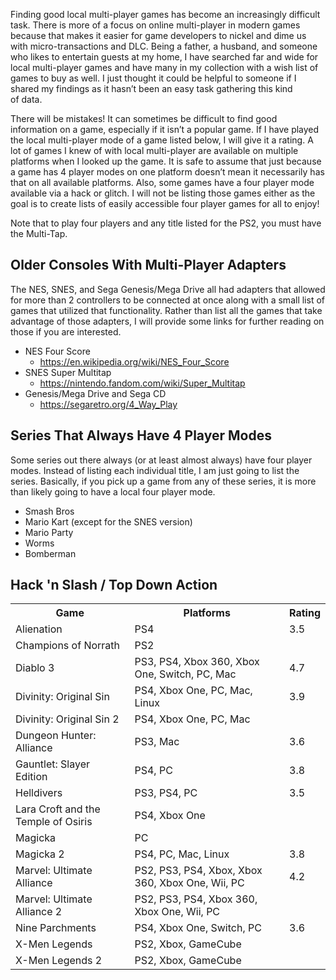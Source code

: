 Finding good local multi-player games has become an increasingly difficult task. There is more of a focus on online multi-player in modern games because that makes it easier for game developers to nickel and dime us with micro-transactions and DLC. Being a father, a husband, and someone who likes to entertain guests at my home, I have searched far and wide for local multi-player games and have many in my collection with a wish list of games to buy as well. I just thought it could be helpful to someone if I shared my findings as it hasn’t been an easy task gathering this kind of data.

There will be mistakes! It can sometimes be difficult to find good information on a game, especially if it isn’t a popular game. If I have played the local multi-player mode of a game listed below, I will give it a rating. A lot of games I knew of with local multi-player are available on multiple platforms when I looked up the game. It is safe to assume that just because a game has 4 player modes on one platform doesn’t mean it necessarily has that on all available platforms. Also, some games have a four player mode available via a hack or glitch. I will not be listing those games either as the goal is to create lists of easily accessible four player games for all to enjoy!

Note that to play four players and any title listed for the PS2, you must have the Multi-Tap.

## Older Consoles With Multi-Player Adapters

The NES, SNES, and Sega Genesis/Mega Drive all had adapters that allowed for more than 2 controllers to be connected at once along with a small list of games that utilized that functionality. Rather than list all the games that take advantage of those adapters, I will provide some links for further reading on those if you are interested.

* NES Four Score
  * <a href="https://en.wikipedia.org/wiki/NES_Four_Score" target="_blank" rel="external noopener">https://en.wikipedia.org/wiki/NES_Four_Score</a>
* SNES Super Multitap
  * <a href="https://nintendo.fandom.com/wiki/Super_Multitap" target="_blank" rel="external noopener">https://nintendo.fandom.com/wiki/Super_Multitap</a>
* Genesis/Mega Drive and Sega CD
  * <a href="https://segaretro.org/4_Way_Play" target="_blank" rel="external noopener">https://segaretro.org/4_Way_Play</a>

## Series That Always Have 4 Player Modes

Some series out there always (or at least almost always) have four player modes. Instead of listing each individual title, I am just going to list the series. Basically, if you pick up a game from any of these series, it is more than likely going to have a local four player mode.

* Smash Bros
* Mario Kart (except for the SNES version)
* Mario Party
* Worms
* Bomberman

## Hack 'n Slash / Top Down Action

<table class="blog-table">
  <tr>
    <th>Game</th>
    <th>Platforms</th>
    <th>Rating</th>
  </tr>
  <tr>
    <td>Alienation</td>
    <td>PS4</td>
    <td class="bold-yellow center">3.5</td>
  </tr>
  <tr>
    <td>Champions of Norrath</td>
    <td>PS2</td>
    <td></td>
  </tr>
  <tr>
    <td>Diablo 3</td>
    <td>PS3, PS4, Xbox 360, Xbox One, Switch, PC, Mac</td>
    <td class="bold-yellow center">4.7</td>
  </tr>
  <tr>
    <td>Divinity: Original Sin</td>
    <td>PS4, Xbox One, PC, Mac, Linux</td>
    <td class="bold-yellow center">3.9</td>
  </tr>
  <tr>
    <td>Divinity: Original Sin 2</td>
    <td>PS4, Xbox One, PC, Mac</td>
    <td class="bold-yellow center"></td>
  </tr>
  <tr>
    <td>Dungeon Hunter: Alliance</td>
    <td>PS3, Mac</td>
    <td class="bold-yellow center">3.6</td>
  </tr>
  <tr>
    <td>Gauntlet: Slayer Edition</td>
    <td>PS4, PC</td>
    <td class="bold-yellow center">3.8</td>
  </tr>
  <tr>
    <td>Helldivers</td>
    <td>PS3, PS4, PC</td>
    <td class="bold-yellow center">3.5</td>
  </tr>
  <tr>
    <td>Lara Croft and the Temple of Osiris</td>
    <td>PS4, Xbox One</td>
    <td class="bold-yellow center"></td>
  </tr>
  <tr>
    <td>Magicka</td>
    <td>PC</td>
    <td class="bold-yellow center"></td>
  </tr>
  <tr>
    <td>Magicka 2</td>
    <td>PS4, PC, Mac, Linux</td>
    <td class="bold-yellow center">3.8</td>
  </tr>
  <tr>
    <td>Marvel: Ultimate Alliance</td>
    <td>PS2, PS3, PS4, Xbox, Xbox 360, Xbox One, Wii, PC</td>
    <td class="bold-yellow center">4.2</td>
  </tr>
  <tr>
    <td>Marvel: Ultimate Alliance 2</td>
    <td>PS2, PS3, PS4, Xbox 360, Xbox One, Wii, PC</td>
    <td class="bold-yellow center"></td>
  </tr>
  <tr>
    <td>Nine Parchments</td>
    <td>PS4, Xbox One, Switch, PC</td>
    <td class="bold-yellow center">3.6</td>
  </tr>
  <tr>
    <td>X-Men Legends</td>
    <td>PS2, Xbox, GameCube</td>
    <td class="bold-yellow center"></td>
  </tr>
  <tr>
    <td>X-Men Legends 2</td>
    <td>PS2, Xbox, GameCube</td>
    <td class="bold-yellow center"></td>
  </tr>
</table>